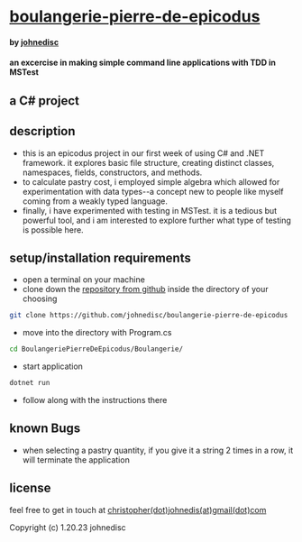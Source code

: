 # [boulangerie-pierre-de-epicodus](https://github.com/johnedisc/boulangerie-pierre-de-epicodus)

#### by [johnedisc](https://johnedisc.github.io)

#### an excercise in making simple command line applications with TDD in MSTest

## a C# project

## description

* this is an epicodus project in our first week of using C# and .NET framework. it explores basic file structure, creating distinct classes, namespaces, fields, constructors, and methods.
* to calculate pastry cost, i employed simple algebra which allowed for experimentation with data types--a concept new to people like myself coming from a weakly typed language.  
* finally, i have experimented with testing in MSTest. it is a tedious but powerful tool, and i am interested to explore further what type of testing is possible here.

## setup/installation requirements

* open a terminal on your machine
* clone down the [repository from github](https://github.com/johnedisc/boulangerie-pierre-de-epicodus) inside the directory of your choosing
```bash
git clone https://github.com/johnedisc/boulangerie-pierre-de-epicodus
```
* move into the directory with Program.cs
```bash
cd BoulangeriePierreDeEpicodus/Boulangerie/
```
* start application
```bash
dotnet run
```
* follow along with the instructions there

## known Bugs

* when selecting a pastry quantity, if you give it a string 2 times in a row, it will terminate the application

## license

feel free to get in touch at [christopher(dot)johnedis(at)gmail(dot)com](christopher.johnedis@gmail.com)

Copyright (c) 1.20.23 johnedisc
